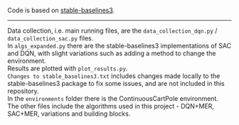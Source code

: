 Code is based on [stable-baselines3](https://stable-baselines3.readthedocs.io/en/master/index.html).
___
Data collection, i.e. main running files, are the `data_collection_dqn.py` / `data_collection_sac.py` files.  
In `algs_expanded.py` there are the stable-baselines3 implementations of SAC and DQN, with slight variations such as adding a method to change the environment.  
Results are plotted with `plot_results.py`.  
`Changes to stable_baselines3.txt` includes changes made locally to the stable-baselines3 package to fix some issues, and are not included in this repository.  
In the `environments` folder there is the ContinuousCartPole environment.  
The other files include the algorithms used in this project - DQN+MER, SAC+MER, variations and building blocks.

